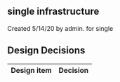 ## single infrastructure

Created 5/14/20 by admin. for single


## Design Decisions
| Design item                | Decision|
| :----------------------------------- | :--------------------------------------------------------------------------------|
